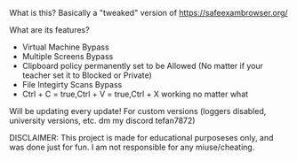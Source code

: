 What is this?
Basically a "tweaked" version of https://safeexambrowser.org/


What are its features?
- Virtual Machine Bypass
- Multiple Screens Bypass
- Clipboard policy permanently set to be Allowed (No matter if your teacher set it to Blocked or Private)
- File Integirty Scans Bypass
- Ctrl + C = true,Ctrl + V = true,Ctrl + X working no matter what


Will be updating every update! 
For custom versions (loggers disabled, university versions, etc. dm my discord tefan7872)

DISCLAIMER:
This project is made for educational purposeses only, and was done just for fun. I am not responsible for any miuse/cheating.

